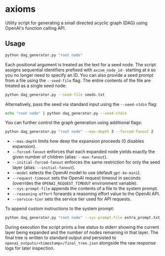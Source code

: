 # axioms

Utility script for generating a small directed acyclic graph (DAG) using
OpenAI's function calling API.

## Usage

```bash
python dag_generator.py "root node"
```

Each positional argument is treated as the text for a seed node. The script
assigns sequential identifiers prefixed with `axiom_node_id-` starting at `0` so
you no longer need to specify an ID. You can also provide a seed prompt from a
file using the `--seed-file` flag. The entire contents of the file are treated
as a single seed node:

```bash
python dag_generator.py --seed-file seeds.txt
```

Alternatively, pass the seed via standard input using the `--seed-stdin` flag:

```bash
echo "root node" | python dag_generator.py --seed-stdin
```

You can further control the graph generation using additional flags:

```bash
python dag_generator.py "root node" --max-depth 3 --forced-fanout 2
```

* `--max-depth` limits how deep the expansion proceeds (0 disables expansion).
* `--forced-fanout` enforces that each expanded node yields exactly the given number of children (alias: `--max-fanout`).
* `--initial-forced-fanout` enforces the same restriction for only the seed layer (alias: `--initial-fanout`).
* `--model` selects the OpenAI model to use (default `gpt-4o-mini`).
* `--request-timeout` sets the OpenAI request timeout in seconds (overrides the `OPENAI_REQUEST_TIMEOUT` environment variable).
* `--sys-prompt-file` appends the contents of a file to the system prompt.
* `--reasoning-effort` forwards a reasoning effort value to the OpenAI API.
* `--service-tier` sets the service tier used for API requests.

To append custom instructions to the system prompt:

```bash
python dag_generator.py "root node" --sys-prompt-file extra_prompt.txt
```

During execution the script prints a live status to stderr showing the
current layer being expanded and the number of nodes remaining in that
layer. The final tree is written to standard output *and* persisted to
`openai_outputs/<timestamp>/final_tree.json` alongside the raw response
logs for later inspection.
